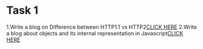 # Task 1


1.Write a blog on Difference between HTTP1.1 vs HTTP2[CLICK HERE](https://medium.com/@prabaxnaresh/difference-between-http1-1-and-http2-0-c602a17a6976)
2.Write a blog about objects and its internal representation in Javascript[CLICK HERE](https://medium.com/@prabaxnaresh/objects-and-its-internal-representation-in-javascript-4ed48d89e5dd)


